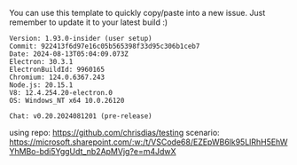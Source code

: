 
You can use this template to quickly copy/paste into a new issue. Just remember to update it to your latest build :)

```
Version: 1.93.0-insider (user setup)
Commit: 922413f6d97e16c05b565398f33d95c306b1ceb7
Date: 2024-08-13T05:04:09.073Z
Electron: 30.3.1
ElectronBuildId: 9960165
Chromium: 124.0.6367.243
Node.js: 20.15.1
V8: 12.4.254.20-electron.0
OS: Windows_NT x64 10.0.26120

Chat: v0.20.2024081201 (pre-release)
```

using repo: https://github.com/chrisdias/testing
scenario: https://microsoft.sharepoint.com/:w:/t/VSCode68/EZEpWB6lk95LlRhH5EhWYhMBo-bdi5YggUdt_nb2ApMVjg?e=m4JdwX